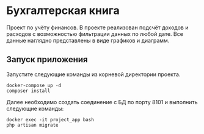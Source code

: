 # Бухгалтерская книга

Проект по учёту финансов. В проекте реализован подсчёт доходов и расходов с возможностью фильтрации данных по любой дате. 
Все данные наглядно представлены в виде графиков и диаграмм.

## Запуск приложения

Запустите следующие команды из корневой директории проекта.

```
docker-compose up -d
composer install
```
Далее необходимо создать соединение с БД по порту 8101 и выполнить следующие команды:

```
docker exec -it project_app bash
php artisan migrate
```
